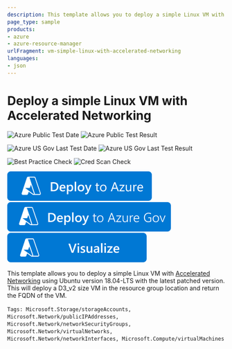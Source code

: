 ```yaml
---
description: This template allows you to deploy a simple Linux VM with Accelerated Networking using Ubuntu version 18.04-LTS with the latest patched version. This will deploy a D3_v2 size VM in the resource group location and return the FQDN of the VM.
page_type: sample
products:
- azure
- azure-resource-manager
urlFragment: vm-simple-linux-with-accelerated-networking
languages:
- json
---
```

# Deploy a simple Linux VM with Accelerated Networking

![Azure Public Test Date](https://azurequickstartsservice.blob.core.windows.net/badges/quickstarts/microsoft.compute/vm-simple-linux-with-accelerated-networking/PublicLastTestDate.svg)
![Azure Public Test Result](https://azurequickstartsservice.blob.core.windows.net/badges/quickstarts/microsoft.compute/vm-simple-linux-with-accelerated-networking/PublicDeployment.svg)

![Azure US Gov Last Test Date](https://azurequickstartsservice.blob.core.windows.net/badges/quickstarts/microsoft.compute/vm-simple-linux-with-accelerated-networking/FairfaxLastTestDate.svg)
![Azure US Gov Last Test Result](https://azurequickstartsservice.blob.core.windows.net/badges/quickstarts/microsoft.compute/vm-simple-linux-with-accelerated-networking/FairfaxDeployment.svg)

![Best Practice Check](https://azurequickstartsservice.blob.core.windows.net/badges/quickstarts/microsoft.compute/vm-simple-linux-with-accelerated-networking/BestPracticeResult.svg)
![Cred Scan Check](https://azurequickstartsservice.blob.core.windows.net/badges/quickstarts/microsoft.compute/vm-simple-linux-with-accelerated-networking/CredScanResult.svg)

[![Deploy To Azure](https://raw.githubusercontent.com/Azure/azure-quickstart-templates/master/1-CONTRIBUTION-GUIDE/images/deploytoazure.svg?sanitize=true)](https://portal.azure.com/#create/Microsoft.Template/uri/https%3A%2F%2Fraw.githubusercontent.com%2FAzure%2Fazure-quickstart-templates%2Fmaster%2Fquickstarts%2Fmicrosoft.compute%2Fvm-simple-linux-with-accelerated-networking%2Fazuredeploy.json)
[![Deploy To Azure US Gov](https://raw.githubusercontent.com/Azure/azure-quickstart-templates/master/1-CONTRIBUTION-GUIDE/images/deploytoazuregov.svg?sanitize=true)](https://portal.azure.us/#create/Microsoft.Template/uri/https%3A%2F%2Fraw.githubusercontent.com%2FAzure%2Fazure-quickstart-templates%2Fmaster%2Fquickstarts%2Fmicrosoft.compute%2Fvm-simple-linux-with-accelerated-networking%2Fazuredeploy.json)
[![Visualize](https://raw.githubusercontent.com/Azure/azure-quickstart-templates/master/1-CONTRIBUTION-GUIDE/images/visualizebutton.svg?sanitize=true)](http://armviz.io/#/?load=https%3A%2F%2Fraw.githubusercontent.com%2FAzure%2Fazure-quickstart-templates%2Fmaster%2Fquickstarts%2Fmicrosoft.compute%2Fvm-simple-linux-with-accelerated-networking%2Fazuredeploy.json)

This template allows you to deploy a simple Linux VM with <a href="https://learn.microsoft.comm/azure/virtual-network/create-vm-accelerated-networking-cli" target="_blank">Accelerated Networking</a> using Ubuntu version 18.04-LTS with the latest patched version. This will deploy a D3_v2 size VM in the resource group location and return the FQDN of the VM.

`Tags: Microsoft.Storage/storageAccounts, Microsoft.Network/publicIPAddresses, Microsoft.Network/networkSecurityGroups, Microsoft.Network/virtualNetworks, Microsoft.Network/networkInterfaces, Microsoft.Compute/virtualMachines`
